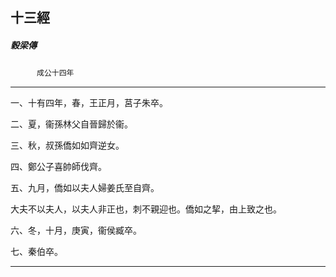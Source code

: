 

## 十三經

##### 穀梁傳
　　　`成公十四年`

* * *

一、十有四年，春，王正月，莒子朱卒。

二、夏，衞孫林父自晉歸於衞。

三、秋，叔孫僑如如齊逆女。

四、鄭公子喜帥師伐齊。

五、九月，僑如以夫人婦姜氏至自齊。

大夫不以夫人，以夫人非正也，刺不親迎也。僑如之挈，由上致之也。

六、冬，十月，庚寅，衞侯臧卒。

七、秦伯卒。

* * *

